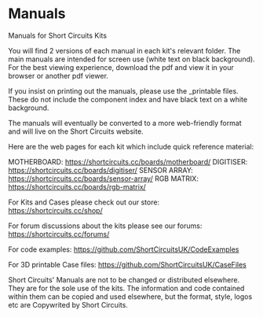 # Manuals
Manuals for Short Circuits Kits

You will find 2 versions of each manual in each kit's relevant folder. The main manuals are intended for screen use (white text on black background). For the best viewing experience, download the pdf and view it in your browser or another pdf viewer. 

If you insist on printing out the manuals, please use the _printable files. These do not include the component index and have black text on a white background.

The manuals will eventually be converted to a more web-friendly format and will live on the Short Circuits website. 

Here are the web pages for each kit which include quick reference material:

MOTHERBOARD: https://shortcircuits.cc/boards/motherboard/ 
DIGITISER: https://shortcircuits.cc/boards/digitiser/ 
SENSOR ARRAY: https://shortcircuits.cc/boards/sensor-array/
RGB MATRIX: https://shortcircuits.cc/boards/rgb-matrix/

For Kits and Cases please check out our store: https://shortcircuits.cc/shop/

For forum discussions about the kits please see our forums: https://shortcircuits.cc/forums/

For code examples: https://github.com/ShortCircuitsUK/CodeExamples

For 3D printable Case files: https://github.com/ShortCircuitsUK/CaseFiles

Short Circuits' Manuals are not to be changed or distributed elsewhere. They are for the sole use of the kits. 
The information and code contained within them can be copied and used elsewhere, but the format, style, logos etc are Copywrited by Short Circuits. 
